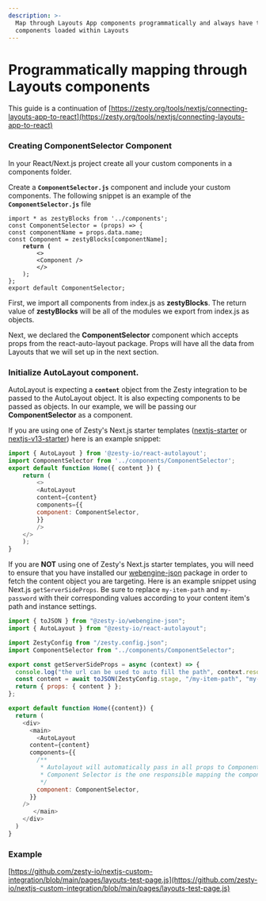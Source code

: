 ```yaml
---
description: >-
  Map through Layouts App components programmatically and always have the latest
  components loaded within Layouts
---
```


# Programmatically mapping through Layouts components

This guide is a continuation of [https://zesty.org/tools/nextjs/connecting-layouts-app-to-react](https://zesty.org/tools/nextjs/connecting-layouts-app-to-react)

### Creating ComponentSelector Component <a href="#_y542s3a2c5fr" id="_y542s3a2c5fr"></a>

In your React/Next.js project create all your custom components in a components folder.

Create a **`ComponentSelector.js`** component and include your custom components. The following snippet is an example of the **`ComponentSelector.js`** file

<pre class="language-javascript" data-overflow="wrap" data-full-width="false"><code class="lang-javascript">import * as zestyBlocks from '../components';
const ComponentSelector = (props) => {
const componentName = props.data.name;
const Component = zestyBlocks[componentName];
<strong>    return (
</strong>        &#x3C;>
        &#x3C;Component />
        &#x3C;/>
    );
};
export default ComponentSelector;
</code></pre>

First, we import all components from index.js as **zestyBlocks**. The return value of **zestyBlocks** will be all of the modules we export from index.js as objects.

Next, we declared the **ComponentSelector** component which accepts props from the react-auto-layout package. Props will have all the data from Layouts that we will set up in the next section.

### Initialize **AutoLayout** component.&#x20;

AutoLayout is expecting a **`content`** object from the Zesty integration to be passed to the AutoLayout object. It is also expecting components to be passed as objects. In our example, we will be passing our **ComponentSelector** as a component.

If you are using one of Zesty's Next.js starter templates ([nextjs-starter](https://github.com/zesty-io/nextjs-starter) or [nextjs-v13-starter](https://github.com/zesty-io/nextjs-v13-starter)) here is an example snippet:&#x20;

```javascript
import { AutoLayout } from '@zesty-io/react-autolayout';
import ComponentSelector from '../components/ComponentSelector';
export default function Home({ content }) {
    return (
        <>
        <AutoLayout
        content={content}
        components={{
        component: ComponentSelector,
        }}
        />
    </>
    );
}

```

If you are **NOT** using one of Zesty's Next.js starter templates, you will need to ensure that you have installed our [webengine-json](https://github.com/zesty-io/webengine-json) package in order to fetch the content object you are targeting. Here is an example snippet using Next.js `getServerSideProps`. Be sure to replace `my-item-path` and `my-password` with their corresponding values according to your content item's path and instance settings.

```javascript
import { toJSON } from "@zesty-io/webengine-json";
import { AutoLayout } from "@zesty-io/react-autolayout";

import ZestyConfig from "/zesty.config.json";
import ComponentSelector from "../components/ComponentSelector";

export const getServerSideProps = async (context) => {
  console.log("the url can be used to auto fill the path", context.resolvedUrl);
  const content = await toJSON(ZestyConfig.stage, "/my-item-path", "my-password");
  return { props: { content } };
};

export default function Home({content}) {
  return (
    <div>
      <main>
        <AutoLayout
      content={content}
      components={{
        /**
         * Autolayout will automatically pass in all props to ComponentSeletor
         * Component Selector is the one responsible mapping the components from auto-layout to the react component
         */
        component: ComponentSelector,
      }}
    />
       </main>
    </div>
  )
}

```

### &#x20;<a href="#_jdyy9ejggbg2" id="_jdyy9ejggbg2"></a>

### Example <a href="#_jdyy9ejggbg2" id="_jdyy9ejggbg2"></a>

[https://github.com/zesty-io/nextjs-custom-integration/blob/main/pages/layouts-test-page.js](https://github.com/zesty-io/nextjs-custom-integration/blob/main/pages/layouts-test-page.js)
